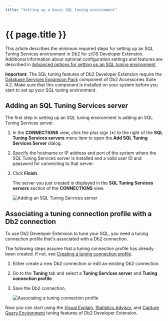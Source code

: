 ```yaml
---
title: "Setting up a basic SQL tuning environment"
---
```


# {{ page.title }}

This article describes the minimum required steps for setting up an SQL Tuning Services environment in Db2 for z/OS Developer Extension. Additional information about optional configuration settings and features are described in [Advanced options for setting up an SQL tuning environment]({{site.baseurl}}/docs/tuning-sql-queries/advanced-tuning-environment-options.html).

**Important:** The SQL tuning features of Db2 Developer Extension require the [Database Services Expansion Pack](http://publibfp.dhe.ibm.com/epubs/pdf/i1359290.pdf) component of Db2 Accessories Suite 4.2. Make sure that this component is installed on your system before you start to set up your SQL tuning environment.

## Adding an SQL Tuning Services server
The first step in setting up an SQL tuning environment is adding an SQL Tuning Services server.

1. In the **CONNECTIONS** view, click the plus sign (**+**) to the right of the **SQL Tuning Services servers** menu item to open the **Add SQL Tuning Services Server** dialog.

2. Specify the hostname or IP address and port of the system where the SQL Tuning Services server is installed and a valid user ID and password for connecting to that server.

3. Click **Finish**. 

    The server you just created is displayed in the **SQL Tuning Services servers** section of the **CONNECTIONS** view.

    ![Adding an SQL Tuning Services server]({{site.baseurl}}/assets/images/tuning-add-server.gif)

## Associating a tuning connection profile with a Db2 connection 
To use Db2 Developer Extension to tune your SQL, you need a tuning connection profile that's associated with a Db2 connection.

The following steps assume that a tuning connection profile has already been created. If not, see [Creating a tuning connection profile]({{site.baseurl}}/docs/tuning-sql-queries/advanced-tuning-environment-options.html#creating-a-tuning-connection-profile).

1. Either create a new Db2 connection or edit an existing Db2 connection.

2. Go to the **Tuning** tab and select a **Tuning Services server** and **Tuning connection profile**.

3. Save the Db2 connection. 

    ![Associating a tuning connection profile]({{site.baseurl}}/assets/images/tuning-associate-profile.png)

Now you can start using the [Visual Explain]({{site.baseurl}}/docs/tuning-sql-queries/viewing-a-graphical-explanation-of-access-plans.html), [Statistics Advisor]({{site.baseurl}}/docs/tuning-sql-queries/generating-statistics-to-improve-query-performance.html), and [Capture Query Environment]({{site.baseurl}}/docs/tuning-sql-queries/capturing-your-query-environment.html) tuning features of Db2 Developer Extension.
